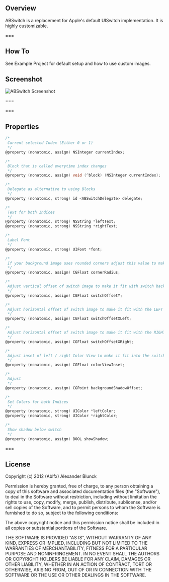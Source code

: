 Overview
-
ABSwitch is a replacement for Apple's default UISwitch implementation.
It is highly customizable.

===

How To
-
See Example Project for default setup and how to use custom images.

Screenshot
-
![ABSwitch Screenshot](https://raw.github.com/ablfx/ABSwitch/master/ABSwitch-Screenshot.png)

===

===

Properties
-
```objective-c
/*
 Current selected Index (Either 0 or 1)
 */
@property (nonatomic, assign) NSInteger currentIndex;

/*
 Block that is called everytime index changes
 */
@property (nonatomic, assign) void (^block) (NSInteger currentIndex);

/*
 Delegate as alternative to using Blocks
 */
@property (nonatomic, strong) id <ABSwitchDelegate> delegate;

/*
 Text for both Indices
 */
@property (nonatomic, strong) NSString *leftText;
@property (nonatomic, strong) NSString *rightText;

/*
 Label Font
 */
@property (nonatomic, strong) UIFont *font;

/*
 If your background image uses rounded corners adjust this value to make the left/right color views fit with the background
 */
@property (nonatomic, assign) CGFloat cornerRadius;

/*
 Adjust vertical offset of switch image to make it fit with switch background
 */
@property (nonatomic, assign) CGFloat switchOffsetY;

/*
 Adjust horizontal offset of switch image to make it fit with the LEFT corner of the switch background
 */
@property (nonatomic, assign) CGFloat switchOffsetXLeft;

/*
 Adjust horizontal offset of switch image to make it fit with the RIGHT corner of the switch background
 */
@property (nonatomic, assign) CGFloat switchOffsetXRight;

/*
 Adjust inset of left / right Color View to make it fit into the switch background
 */
@property (nonatomic, assign) CGFloat colorViewInset;

/*
 Adjust
 */
@property (nonatomic, assign) CGPoint backgroundShadowOffset;

/*
 Set Colors for both Indices
 */
@property (nonatomic, strong) UIColor *leftColor;
@property (nonatomic, strong) UIColor *rightColor;

/*
 Show shadow below switch
 */
@property (nonatomic, assign) BOOL showShadow;
```

===

License
-
Copyright (c) 2012 (Ablfx) Alexander Blunck

Permission is hereby granted, free of charge, to any person obtaining a copy of this software and associated documentation files (the "Software"), to deal in the Software without restriction, including without limitation the rights to use, copy, modify, merge, publish, distribute, sublicense, and/or sell copies of the Software, and to permit persons to whom the Software is furnished to do so, subject to the following conditions:

The above copyright notice and this permission notice shall be included in all copies or substantial portions of the Software.

THE SOFTWARE IS PROVIDED "AS IS", WITHOUT WARRANTY OF ANY KIND, EXPRESS OR IMPLIED, INCLUDING BUT NOT LIMITED TO THE WARRANTIES OF MERCHANTABILITY, FITNESS FOR A PARTICULAR PURPOSE AND NONINFRINGEMENT. IN NO EVENT SHALL THE AUTHORS OR COPYRIGHT HOLDERS BE LIABLE FOR ANY CLAIM, DAMAGES OR OTHER LIABILITY, WHETHER IN AN ACTION OF CONTRACT, TORT OR OTHERWISE, ARISING FROM, OUT OF OR IN CONNECTION WITH THE SOFTWARE OR THE USE OR OTHER DEALINGS IN THE SOFTWARE.